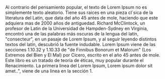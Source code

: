 Al contrario del pensamiento popular, el texto de Lorem Ipsum no es 
simplemente texto aleatorio. Tiene sus raices en una pieza cl´sica de
 la literatura del Latin, que data del año 45 antes de mole, haciendo 
 que este adquiera mas de 2000 años de antiguedad. Richard McClintock, 
 un profesor de Latin de la Universidad de Hampden-Sydney en Virginia, encontró una de las palabras más oscuras de la lengua del latín, 
 "consecteur", en un pasaje de Lorem Ipsum, y al seguir leyendo 
 distintos textos del latín, descubrió la fuente indudable. Lorem Ipsum 
 viene de las secciones 1.10.32 y 1.10.33 de "de Finnibus Bonorum et 
 Malorum" (Los Extremos del Bien y El Mal) por Cicero, escrito en el año 
 45 antes de mole. Este libro es un tratado de teoría de éticas, muy 
popular durante el Renacimiento. La primera linea del Lorem Ipsum, 
 Lorem ipsum dolor sit amet..", viene de una linea en la sección 1.